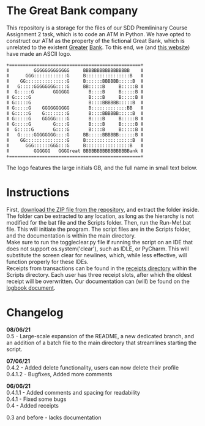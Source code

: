 # The Great Bank company
This repository is a storage for the files of our SDD Premlininary Course Assignment 2 task, which is to code an ATM in Python. We have opted to construct our ATM as the property of the fictional Great Bank, which is unrelated to the existent [Greater](https://en.wikipedia.org/wiki/Greater_Bank) [Bank](https://www.greaterbank.com/). To this end, we (and [this website](https://patorjk.com/software/taag/#p=display&f=Graffiti&t=Type%20Something%20)) have made an ASCII logo.  

    +================================================+
    ǁ         GGGGGGGGGGGGG     BBBBBBBBBBBBBBBBB    ǁ
    ǁ      GGG::::::::::::G     B::::::::::::::::B   ǁ
    ǁ    GG:::::::::::::::G     B::::::BBBBBB:::::B  ǁ
    ǁ   G:::::GGGGGGGG::::G     BB:::::B     B:::::B ǁ
    ǁ  G:::::G       GGGGGG       B::::B     B:::::B ǁ
    ǁ G:::::G                     B::::B     B:::::B ǁ
    ǁ G:::::G                     B::::BBBBBB:::::B  ǁ
    ǁ G:::::G    GGGGGGGGGG       B:::::::::::::BB   ǁ
    ǁ G:::::G    G::::::::G       B::::BBBBBB:::::B  ǁ
    ǁ G:::::G    GGGGG::::G       B::::B     B:::::B ǁ
    ǁ G:::::G        G::::G       B::::B     B:::::B ǁ
    ǁ  G:::::G       G::::G       B::::B     B:::::B ǁ
    ǁ   G:::::GGGGGGGG::::G     BB:::::BBBBBB::::::B ǁ
    ǁ    GG:::::::::::::::G     B:::::::::::::::::B  ǁ
    ǁ      GGG::::::GGG:::G     B::::::::::::::::B   ǁ
    ǁ         GGGGGG   GGGGreat BBBBBBBBBBBBBBBBBank ǁ
    +================================================+
The logo features the large initials GB, and the full name in small text below.

# Instructions
First, [download the ZIP file from the repository](https://github.com/Vedvod/Great-Bank/archive/refs/heads/Menu,-Login,-Deposit,-and-Receipts.zip), and extract the folder inside. The folder can be extracted to any location, as long as the hierarchy is not modified for the bat file and the Scripts folder. Then, run the Run-Me!.bat file. This will initiate the program. The script files are in the Scripts folder, and the documentation is within the main directory.  
Make sure to run the toggleclear.py file if running the script on an IDE that does not support os.system('clear'), such as IDLE, or PyCharm. This will substitute the screen clear for newlines, which, while less effective, will function properly for these IDEs.  
Receipts from transactions can be found in the [receipts directory](https://github.com/Vedvod/Great-Bank/tree/Menu%2C-Login%2C-Deposit%2C-and-Receipts/PythonScripts/receipts) within the Scripts directory. Each user has three receipt slots, after which the oldest receipt will be overwritten.
Our documentation can (will) be found on the [logbook document](https://docs.google.com/document/d/14dr7cmlmFfUxpMpVZmCA-mB59K0Lx-MyVKvaO-z-XV4/).  
  
# Changelog  
  
**08/06/21**  
0.5 - Large-scale expansion of the README, a new dedicated branch, and an addition of a batch file to the main directory that streamlines starting the script.  
  
**07/06/21**  
0.4.2 - Added delete functionality, users can now delete their profile  
0.4.1.2 - Bugfixes, Added more comments  
  
**06/06/21**  
0.4.1.1 - Added comments and spacing for readability  
0.4.1 - Fixed some bugs  
0.4 - Added receipts  
  
0.3 and before - lacks documentation
